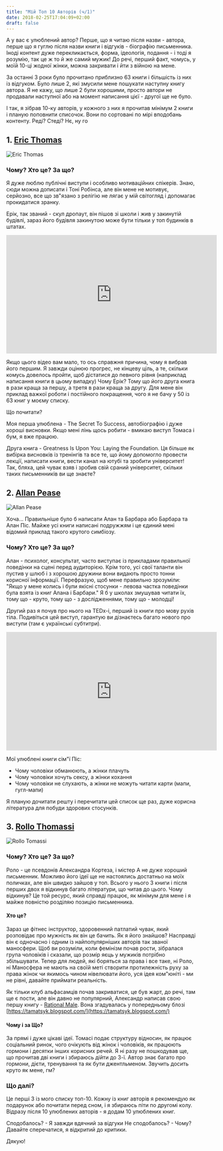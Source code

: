 ```yaml
---
title: "Мій Топ 10 Авторів (ч/1)"
date: 2018-02-25T17:04:09+02:00
draft: false
---
```


А у вас є улюблений автор? Перше, що я читаю після назви - автора,
перше що я гуглю після назви книги і відгуків - біографію письменника.
Іноді контент дуже перекликається, форма, ідеологія, подання - і тоді я розумію, 
так це ж то й же самий мужик! До речі, перший факт, чомусь, у моїй 10-ці жодної жінки, 
можна закривати і йти з війною на мене. 

За останні 3 роки було прочитано приблизно 63 книги і більшість із них із відгуком.
Було лише 2, які змусили мене пошукати наступну книгу автора.
Я не кажу, що лише 2 були хорошими, просто автори не продавали наступної
або на момент написання цієї - другої ще не було.

І так, я зібрав 10-ку авторів, у кожного з них я прочитав мінімум 2 книги і 
планую поповнити списочок. Вони по сортовані по мірі вподобань контенту. 
Реді? Стеді? Нє, ну го

## 1. [Eric Thomas](https://www.amazon.com/Eric-Thomas/e/B007CGFU7S)

![Eric Thomas](https://images-na.ssl-images-amazon.com/images/I/71QNsGtvm2L._UX250_.jpg "Eric Thomas")

### Чому? Хто це? За що?

Я дуже люблю публічні виступи і особливо мотиваційних спікерів. Знаю,
сюди можна дописати і Тоні Робінса, але він мене не мотивує, серйозно,
все що зв"язано з релігію не лягає у мій світогляд і допомагає прокидатися зранку.

Ерік, так званий - скул дропаут, він пішов зі школи і жив у закинутій будівлі, 
зараз його будівля закинутою може бути тільки у топ будинків в штатах.

<iframe width="560" height="315" 
src="https://www.youtube.com/embed/7Oxz060iedY?rel=0&amp;start=16" 
frameborder="0" allow="autoplay; encrypted-media" allowfullscreen></iframe>

Якщо цього відео вам мало, то ось справжня причина, чому я вибрав його першим.
Я завжди оцінюю прогрес, не кінцеву ціль, а те, скільки комусь довелось пройти,
щоб дістатися до певного рівня (наприклад написання книги в цьому випадку)
Чому Ерік? Тому що його друга книга в рази краща за першу, а третя в рази краща за другу.
Для мене він приклад важкої роботи і постійного покращення, чого я не бачу у 50 із 63 книг у моєму списку.


Що почитати?

Моя перша улюблена - The Secret To Success, автобіографію і дуже хороші висновки.
Якщо мені лінь щось робити - вмикаю виступ Томаса і бум, я вже працюю.

Друга книга - Greatness Is Upon You: Laying the Foundation.
Ця більше як вибірка висновків із тренінгів та все те, що йому допомогло провести
лекції, написати книги, вести канал на ютубі та зробити університет! Так, бляха,
цей чувак взяв і зробив свій сраний університет, скільки таких письменників ви ще знаєте?


## 2. [Allan Pease](https://www.goodreads.com/author/show/75844.Allan_Pease)

![Allan Pease](https://images.gr-assets.com/authors/1252658301p5/75844.jpg "Allan Pease")

Хоча... Правильніше було б написати Алан та Барбара або Барбара та Алан Піс.
Майже усі книги написані подружжям і це єдиний мені відомий приклад такого крутого симбіозу.

### Чому? Хто це? За що?

Алан - психолог, консультат, часто виступає із прикладами правильної поведінки на сцені 
перед аудиторією. Крім того, усі свої таланти він пустив у шлюб і з хорошою дружини вони
видають просто тонни корисної інформації. Перефразую, щоб мене правильно зрозуміли:
"Якщо у мене колись і були якісні стосунки - левова частка поведінки була взята із книг Алана і Барбари."
Я б у школах змушував читати їх, тому що - круто, тому що - з дослідженнями, тому що - молодці!

Другий раз я почув про нього на TEDx-і, перший із книги про мову рухів тіла.
Подивіться цей виступ, гарантую ви дізнаєтесь багато нового про виступи (там є українські субтитри).

<iframe width="560" height="315" src="https://www.youtube.com/embed/ZZZ7k8cMA-4?rel=0&amp;start=21" frameborder="0" allow="autoplay; encrypted-media" allowfullscreen></iframe>

Мої улюблені книги сім"ї Піс:

* Чому чоловіки обманюють, а жінки плачуть
* Чому чоловіки хочуть сексу, а жінки кохання
* Чому чоловіки не слухають, а жінки не можуть читати карти (мапи, гугл-мапи)

Я планую дочитати решту і перечитати цей список ще раз, дуже корисна література для побуди здорових стосунків.

## 3. [Rollo Thomassi](https://www.amazon.com/Rollo-Tomassi/e/B00J2165RA/ref=sr_ntt_srch_lnk_1?qid=1519576414&sr=8-1)

![Rollo Tomassi](https://pbs.twimg.com/profile_images/908074834441117697/R_U5QQ0X_400x400.jpg "Rollo Tomassi")

### Чому? Хто це? За що?

Роло - це псевдонів Александра Кортеза, і містер А не дуже хороший письменник.
Можливо його ідеї ще не настоялись достатньо на моїх поличках, але він швидко зайшов у топ.
Всього у нього 3 книги і після перших двох я відкинув багато літератури, що читав до цього.
Чому відкинув? Це той ресурс, який справді працює, як мінімум для мене і я майже повністю розділяю позицію письменника.

#### Хто це? 
Зараз це фітнес інструктор, здоровенний патлатий чувак, який розповідає про мужність як він це бачить.
Як я його знайшов? 
Насправді він є одночасно і одним із найпопулярніших авторів так званої маносфери.
Щоб ви розуміли, коли фемінізм почав рости, зібралася група чоловіків і сказали, 
що розмір яєць у мужиків потрібно збільшувати. Тепер для людей, які боряться за права і все таке,
ні Роло, ні Маносфера не мають на своїй меті створити протилежність руху за права жінок чи
якимось чином нівелювати його, уся ідея ком"юніті - ми не рівні, давайте приймати реальність.

Як тільки клуб альфасамців почав закриватися, це був жарт, до речі, там ще є пости,
але він давно не популярний, Александр написав свою першу книгу - [Rational Male](https://tamatsyk.blogspot.com/2017/12/2.html).
Вона згадувалась у попередньому блозі [https://tamatsyk.blogspot.com/](https://tamatsyk.blogspot.com/) 

#### Чому і за Що?

За прямі і дуже цікаві ідеї. Томасі подає структуру відносин, як працює соціальний ринок,
чого очікують від жінок і чоловіків, як працюють гормони і десятки інших корисних речей.
Я ні разу не пошкодував ще, що прочитав дві книги і збираюсь дійти до 3-ї. 
Автор знає багато про гормони, дієти, тренування та як бути джентльменом.
Звучить досить круто як мене, гм?


### Що далі?

Це перші 3 із мого списку топ-10.
Кожну із книг авторів я рекомендую як подарунок або почитати перед сном, 
і я збираюсь піти по другомі колу.
Відразу після 10 улюблених авторів - я додам 10 улюблених книг.


Сподобалось? - Я завжди вдячний за відгуки
Не сподобалось? - Чому? Давайте сперечатися, я відкритий до критики.

Дякую! 







